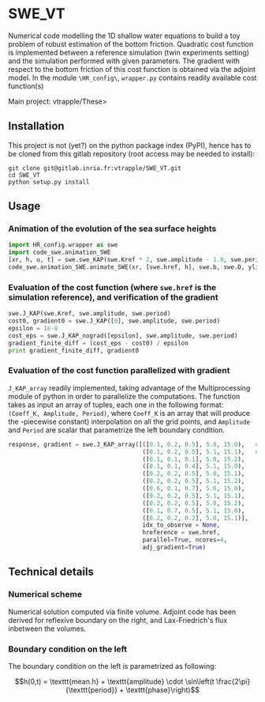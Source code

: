 # SWE_VT

Numerical code modelling the 1D shallow water equations to build a toy problem of robust estimation of the bottom friction. Quadratic cost function is implemented between a reference simulation (twin experiments setting) and the simulation performed with given parameters. The gradient with respect to the bottom friction of this cost function is obtained via the adjoint model. In the module `\HR_config\`, `wrapper.py` contains readily available cost function(s)

Main project: vtrapple/These>


## Installation
This project is not (yet?) on the python package index (PyPI), hence has to be cloned from this gitlab repository (root access may be needed to install):
```
git clone git@gitlab.inria.fr:vtrapple/SWE_VT.git
cd SWE_VT
python setup.py install
```

## Usage
### Animation of the evolution of the sea surface heights
```python
import HR_config.wrapper as swe
import code_swe.animation_SWE
[xr, h, u, t] = swe.swe_KAP(swe.Kref * 2, swe.amplitude - 1.0, swe.period + 1.0)
code_swe.animation_SWE.animate_SWE(xr, [swe.href, h], swe.b, swe.D, ylim = [0,10])
```

### Evaluation of the cost function (where `swe.href` is the simulation reference), and verification of the gradient

```python
swe.J_KAP(swe.Kref, swe.amplitude, swe.period)
cost0, gradient0 = swe.J_KAP([0], swe.amplitude, swe.period)
epsilon = 1e-8
cost_eps = swe.J_KAP_nograd([epsilon], swe.amplitude, swe.period)
gradient_finite_diff = (cost_eps - cost0) / epsilon
print gradient_finite_diff, gradient0
```

### Evaluation of the cost function parallelized with gradient
`J_KAP_array` readily implemented, taking advantage of the Multiprocessing module of python in order to parallelize the computations. The function takes as input an array of tuples, each one in the following format: `(Coeff_K, Amplitude, Period)`, where `Coeff_K` is an array that will produce the -piecewise constant) interpolation on all the grid points, and `Amplitude` and `Period` are scalar that parametrize the left boundary condition.

```python
response, gradient = swe.J_KAP_array([([0.1, 0.2, 0.5], 5.0, 15.0),   # Example array to evaluate
                                      ([0.1, 0.2, 0.5], 5.1, 15.1),   # Dim K = 3
                                      ([0.1, 0.1, 0.1], 5.0, 15.2),
                                      ([0.1, 0.1, 0.4], 5.1, 15.0),
                                      ([0.2, 0.2, 0.5], 5.0, 15.1),
                                      ([0.2, 0.2, 0.5], 5.1, 15.2),
                                      ([0.6, 0.1, 0.7], 5.0, 15.0),
                                      ([0.2, 0.2, 0.5], 5.1, 15.1),
                                      ([0.2, 0.2, 0.5], 5.0, 15.2),
                                      ([0.1, 0.7, 0.5], 5.1, 15.0),
                                      ([0.2, 0.2, 0.2], 5.0, 15.1)],
                                      idx_to_observe = None,
                                      hreference = swe.href,
                                      parallel=True, ncores=4,
                                      adj_gradient=True)
```

## Technical details
### Numerical scheme
Numerical solution computed via finite volume.
Adjoint code has been derived for reflexive boundary on the right, and Lax-Friedrich's flux inbetween the volumes.

### Boundary condition on the left
The boundary condition on the left is parametrized as following:
```math
h(0,t) = \texttt{mean.h} + \texttt{amplitude} \cdot \sin\left(t \frac{2\pi}{\texttt{period}} + \texttt{phase}\right)
```


## 
